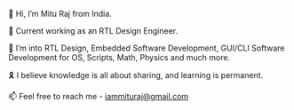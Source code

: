 👋 Hi, I’m Mitu Raj from India.

🌟 Current working as an RTL Design Engineer.

👀 I’m into RTL Design, Embedded Software Development, GUI/CLI Software Development for OS, Scripts, Math, Physics and much more.

🎗️ I believe knowledge is all about sharing, and learning is permanent.

📫 Feel free to reach me - iammituraj@gmail.com
